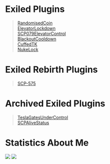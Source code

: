 # Exiled Plugins
> [RandomisedCoin](https://github.com/Marco15453/RandomisedCoin)\
> [ElevatorLockdown](https://github.com/Marco15453/ElevatorLockdown)\
> [SCP079ElevatorControl](https://github.com/Marco15453/SCP079ElevatorControl)\
> [BlackoutCooldown](https://github.com/Marco15453/BlackoutCooldown)\
> [CuffedTK](https://github.com/Marco15453/CuffedTK)\
> [NukeLock](https://github.com/Marco15453/NukeLock)

# Exiled Rebirth Plugins
> [SCP-575](https://github.com/Marco15453/SCP-575)

# Archived Exiled Plugins
> [TeslaGatesUnderControl](https://github.com/Marco15453/TeslaGatesUnderControl)\
> [SCPAliveStatus](https://github.com/Marco15453/SCPAliveStatus)

# Statistics About Me
<img src="https://github-readme-stats.vercel.app/api?username=marco15453&count_private=true&theme=tokyonight&show_icons=true">
<img src="https://github-readme-stats.vercel.app/api/top-langs/?username=marco15453&count_private=true&theme=tokyonight&show_icons=true&layout=compact">
